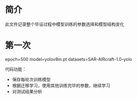 # 简介
此文件记录整个毕设过程中模型训练的参数选择和模型结构变化

# 第一次
epoch=500
model=yolov8m.pt
datasets=SAR-AIRcraft-1.0-yolo

代码功能：
- 保存每轮次训练模型
- 根据迁移学习，使用其他训练完毕的参数，继续学习
- 对测试结果分析
